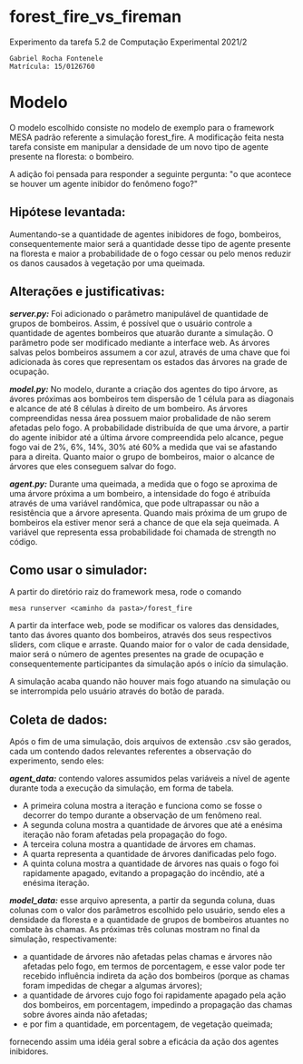 # forest_fire_vs_fireman
Experimento da tarefa 5.2 de Computação Experimental 2021/2

    Gabriel Rocha Fontenele
    Matrícula: 15/0126760

# Modelo
O modelo escolhido consiste no modelo de exemplo para o framework MESA padrão referente a simulação forest_fire. A modificação feita nesta tarefa consiste em manipular a densidade de um novo tipo de agente presente na floresta: o bombeiro.

A adição foi pensada para responder a seguinte pergunta: "o que acontece se houver um agente inibidor do fenômeno fogo?"

## Hipótese levantada: 
Aumentando-se a quantidade de agentes inibidores de fogo, bombeiros, consequentemente maior será a quantidade desse tipo de agente presente na floresta e maior a probabilidade de o fogo cessar ou pelo menos reduzir os danos causados à vegetação por uma queimada.

## Alterações e justificativas:

***server.py:***
Foi adicionado o parâmetro manipulável de quantidade de grupos de bombeiros. Assim, é possível que o usuário controle a quantidade de agentes bombeiros que atuarão durante a simulação. O parâmetro pode ser modificado mediante a interface web. As árvores salvas pelos bombeiros assumem a cor azul, através de uma chave que foi adicionada às cores que representam os estados das árvores na grade de ocupação.

***model.py:***
No modelo, durante a criação dos agentes do tipo árvore, as ávores próximas aos bombeiros tem dispersão de 1 célula para as diagonais e alcance de até 8 células à direito de um bombeiro. As árvores compreendidas nessa área possuem maior probalidade de não serem afetadas pelo fogo. A probabilidade distribuída de que uma árvore, a partir do agente inibidor até a última árvore compreendida pelo alcance, pegue fogo vai de 2%, 6%, 14%, 30% até 60% a medida que vai se afastando para a direita. Quanto maior o grupo de bombeiros, maior o alcance de árvores que eles conseguem salvar do fogo.

***agent.py:***
Durante uma queimada, a medida que o fogo se aproxima de uma árvore próxima a um bombeiro, a intensidade do fogo é atribuída através de uma variável randômica, que pode ultrapassar ou não a resistência que a árvore apresenta. Quando mais próxima de um grupo de bombeiros ela estiver menor será a chance de que ela seja queimada. A variável que representa essa probabilidade foi chamada de strength no código.

## Como usar o simulador:
A partir do diretório raiz do framework mesa, rode o comando

    mesa runserver <caminho da pasta>/forest_fire

A partir da interface web, pode se modificar os valores das densidades, tanto das ávores quanto dos bombeiros, através dos seus respectivos sliders, com clique e arraste. Quando maior for o valor de cada densidade, maior será o número de agentes presentes na grade de ocupação e consequentemente participantes da simulação após o início da simulação.

A simulação acaba quando não houver mais fogo atuando na simulação ou se interrompida pelo usuário através do botão de parada.

## Coleta de dados:
Após o fim de uma simulação, dois arquivos de extensão .csv são gerados, cada um contendo dados relevantes referentes a observação do experimento, sendo eles:

***agent_data:*** contendo valores assumidos pelas variáveis a nível de agente durante toda a execução da simulação, em forma de tabela.
* A primeira coluna mostra a iteração e funciona como se fosse o decorrer do tempo durante a observação de um fenômeno real.
* A segunda coluna mostra a quantidade de árvores que até a enésima iteração não foram afetadas pela propagação do fogo.
* A terceira coluna mostra a quantidade de árvores em chamas. 
* A quarta representa a quantidade de árvores danificadas pelo fogo.
* A quinta coluna mostra a quantidade de árvores nas quais o fogo foi rapidamente apagado, evitando a propagação do incêndio, até a enésima iteração.

***model_data:*** esse arquivo apresenta, a partir da segunda coluna, duas colunas com o valor dos parâmetros escolhido pelo usuário, sendo eles a densidade da floresta e a quantidade de grupos de bombeiros atuantes no combate às chamas. As próximas três colunas mostram no final da simulação, respectivamente:
* a quantidade de árvores não afetadas pelas chamas e árvores não afetadas pelo fogo, em termos de porcentagem, e esse valor pode ter recebido influência indireta da ação dos bombeiros \(porque as chamas foram impedidas de chegar a algumas árvores\);
* a quantidade de árvores cujo fogo foi rapidamente apagado pela ação dos bombeiros, em porcentagem, impedindo a propagação das chamas sobre ávores ainda não afetadas;
* e por fim a quantidade, em porcentagem, de vegetação queimada;

fornecendo assim uma idéia geral sobre a eficácia da ação dos agentes inibidores.

